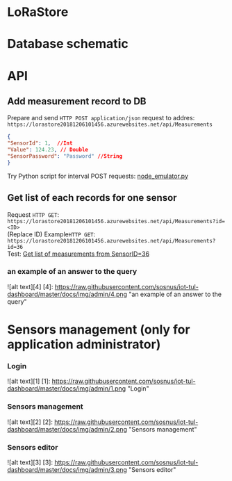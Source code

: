 # LoRaStore <Name>

# Database schematic

# API

## Add measurement record to DB
Prepare and send `HTTP POST application/json` request to addres: `https://lorastore20181206101456.azurewebsites.net/api/Measurements` <br>
```json
{ 
"SensorId": 1,  //Int
"Value": 124.23, // Double
"SensorPassword": "Password" //String
}
```
Try Python script for interval POST requests: [node_emulator.py](https://github.com/sosnus/ttn-tul/blob/master/src/scripts/node_emulator.py)<br>

## Get list of each records for one sensor
Request `HTTP GET`: `https://lorastore20181206101456.azurewebsites.net/api/Measurements?id=<ID>` <br>
(Replace ID)
Example`HTTP GET`: `https://lorastore20181206101456.azurewebsites.net/api/Measurements?id=36` <br>
Test: [Get list of measurements from SensorID=36](https://lorastore20181206101456.azurewebsites.net/api/Measurements?id=36)<br>

### an example of an answer to the query
![alt text][4]
[4]: https://raw.githubusercontent.com/sosnus/iot-tul-dashboard/master/docs/img/admin/4.png "an example of an answer to the query"

# Sensors management (only for application administrator)

### Login
![alt text][1]
[1]: https://raw.githubusercontent.com/sosnus/iot-tul-dashboard/master/docs/img/admin/1.png "Login"

### Sensors management
![alt text][2]
[2]: https://raw.githubusercontent.com/sosnus/iot-tul-dashboard/master/docs/img/admin/2.png "Sensors management"

### Sensors editor
![alt text][3]
[3]: https://raw.githubusercontent.com/sosnus/iot-tul-dashboard/master/docs/img/admin/3.png "Sensors editor"